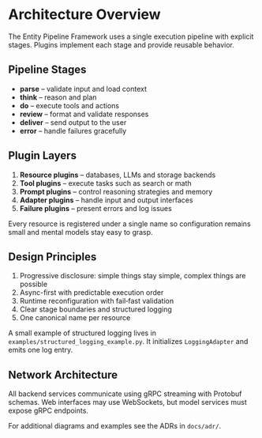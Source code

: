 # Architecture Overview

The Entity Pipeline Framework uses a single execution pipeline with explicit
stages. Plugins implement each stage and provide reusable behavior.

## Pipeline Stages
- **parse** – validate input and load context
- **think** – reason and plan
- **do** – execute tools and actions
- **review** – format and validate responses
- **deliver** – send output to the user
- **error** – handle failures gracefully

## Plugin Layers
1. **Resource plugins** – databases, LLMs and storage backends
2. **Tool plugins** – execute tasks such as search or math
3. **Prompt plugins** – control reasoning strategies and memory
4. **Adapter plugins** – handle input and output interfaces
5. **Failure plugins** – present errors and log issues

Every resource is registered under a single name so configuration remains small
and mental models stay easy to grasp.

## Design Principles
1. Progressive disclosure: simple things stay simple, complex things are possible
2. Async-first with predictable execution order
3. Runtime reconfiguration with fail‑fast validation
4. Clear stage boundaries and structured logging
5. One canonical name per resource

A small example of structured logging lives in `examples/structured_logging_example.py`.
It initializes ``LoggingAdapter`` and emits one log entry.

## Network Architecture
All backend services communicate using gRPC streaming with Protobuf schemas.
Web interfaces may use WebSockets, but model services must expose gRPC
endpoints.

For additional diagrams and examples see the ADRs in `docs/adr/`.
